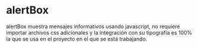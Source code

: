 # alertBox
alertBox muestra mensajes informativos usando javascript, no requiere importar archivos css adicionales y la integración con su tipografía es 100% la que se usa en el proyecto en el que se está trabajando.
